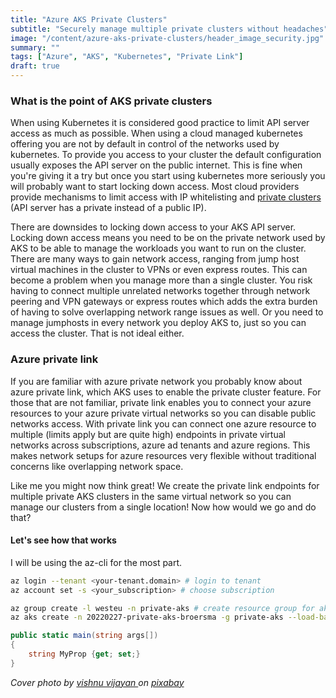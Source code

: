 ```yaml
---
title: "Azure AKS Private Clusters"
subtitle: "Securely manage multiple private clusters without headaches"
image: "/content/azure-aks-private-clusters/header_image_security.jpg"
summary: ""
tags: ["Azure", "AKS", "Kubernetes", "Private Link"]
draft: true
---
```


### What is the point of AKS private clusters

When using Kubernetes it is considered good practice to limit API server access as much as possible. When using a cloud managed kubernetes offering you are not by default in control of the networks used by kubernetes. To provide you access to your cluster the default configuration usually exposes the API server on the public internet. This is fine when you're giving it a try but once you start using kubernetes more seriously you will probably want to start locking down access. Most cloud providers provide mechanisms to limit access with IP whitelisting and [private clusters](https://docs.microsoft.com/en-us/azure/aks/private-clusters) (API server has a private instead of a public IP).

There are downsides to locking down access to your AKS API server. Locking down access means you need to be on the private network used by AKS to be able to manage the workloads you want to run on the cluster. There are many ways to gain network access, ranging from jump host virtual machines in the cluster to VPNs or even express routes. This can become a problem when you manage more than a single cluster. You risk having to connect multiple unrelated networks together through network peering and VPN gateways or express routes which adds the extra burden of having to solve overlapping network range issues as well. Or you need to manage jumphosts in every network you deploy AKS to, just so you can access the cluster. That is not ideal either.

### Azure private link

If you are familiar with azure private network you probably know about azure private link, which AKS uses to enable the private cluster feature.
For those that are not familiar, private link enables you to connect your azure resources to your azure private virtual networks so you can disable public networks access. With private link you can connect one azure resource to multiple (limits apply but are quite high) endpoints in private virtual networks across subscriptions, azure ad tenants and azure regions. This makes network setups for azure resources very flexible without traditional concerns like overlapping network space. 

Like me you might now think great! We create the private link endpoints for multiple private AKS clusters in the same virtual network so you can manage our clusters from a single location! Now how would we go and do that?

#### Let's see how that works

I will be using the az-cli for the most part.

```bash
az login --tenant <your-tenant.domain> # login to tenant
az account set -s <your_subscription> # choose subscription

az group create -l westeu -n private-aks # create resource group for aks resources
az aks create -n 20220227-private-aks-broersma -g private-aks --load-balancer-sku standard --enable-private-cluster # create AKS with private cluster enabled
```

```csharp {linenos=table}
public static main(string args[])
{
    string MyProp {get; set;}
}
```

_Cover photo by [vishnu vijayan ](https://pixabay.com/users/vishnu_kv-3192151/) on [pixabay](https://pixabay.com/photos/cyber-security-online-computer-2296269/)_
